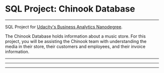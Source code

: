 # SQL Project: Chinook Database
---

SQL Project for [Udacity's Business Analytics Nanodegree](https://www.udacity.com/enrollment/nd098-oneten-t2).

The Chinook Database holds information about a music store. For this project, you will be assisting the Chinook team with understanding the media in their store, their customers and employees, and their invoice information.

---
---
---
